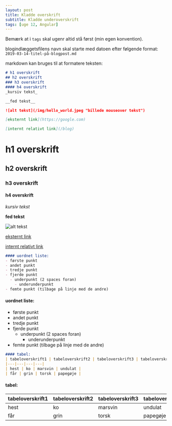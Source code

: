 ```yaml
---
layout: post
title: Kladde overskrift
subtitle: Kladde underoverskrift
tags: [uge 12, Angular]
---
```


Bemærk at i `tags` skal ugenr altid stå først (min egen konvention).

blogindlæggetsfilens navn skal starte med datoen efter følgende format: `2019-03-14-titel-på-blogpost.md`

markdown kan bruges til at formatere teksten:
```markdown
# h1 overskrift
## h2 overskrift
### h3 overskrift
#### h4 overskrift
_kursiv tekst_

__fed tekst__

![alt tekst](/img/hello_world.jpeg "billede mouseover tekst")

[eksternt link](https://google.com)

[internt relativt link](/blog)
```
# h1 overskrift
## h2 overskrift
### h3 overskrift
#### h4 overskrift
_kursiv tekst_

__fed tekst__

![alt tekst](/img/hello_world.jpeg "billede mouseover tekst")

[eksternt link](https://google.com)

[internt relativt link](/blog)

```markdown
#### uordnet liste:
- første punkt
- andet punkt
- tredje punkt
- fjerde punkt
  - underpunkt (2 spaces foran)
    - underunderpunkt
- femte punkt (tilbage på linje med de andre)
```

#### uordnet liste:
- første punkt
- andet punkt
- tredje punkt
- fjerde punkt
  - underpunkt (2 spaces foran)
    - underunderpunkt
- femte punkt (tilbage på linje med de andre)


```markdown
#### tabel:
| tabeloverskrift1 | tabeloverskrift2 | tabeloverskrift3 | tabeloverskrift4 |
|---|---|---|---|
| hest | ko | marsvin | undulat |
| får | grin | torsk | papegøje |
```

#### tabel:

| tabeloverskrift1 | tabeloverskrift2 | tabeloverskrift3 | tabeloverskrift4 |
|---|---|---|---|
| hest | ko | marsvin | undulat |
| får | grin | torsk | papegøje |

